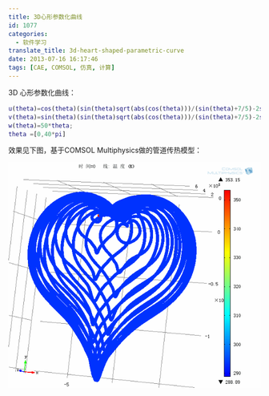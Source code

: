 ```yaml
---
title: 3D心形参数化曲线
id: 1077
categories:
  - 软件学习
translate_title: 3d-heart-shaped-parametric-curve
date: 2013-07-16 16:17:46
tags: [CAE, COMSOL, 仿真, 计算]
---
```


3D 心形参数化曲线：

```matlab
u(theta)=cos(theta)(sin(theta)sqrt(abs(cos(theta)))/(sin(theta)+7/5)-2sin(theta)+2)(theta(40pi-theta)); 
v(theta)=sin(theta)(sin(theta)sqrt(abs(cos(theta)))/(sin(theta)+7/5)-2sin(theta)+2)(theta(40pi-theta)); 
w(theta)=50*theta; 
theta =[0,40*pi]
```

效果见下图，基于COMSOL Multiphysics做的管道传热模型：

![](/assets/img/blogimgs/cax/3D-Heart.gif) 